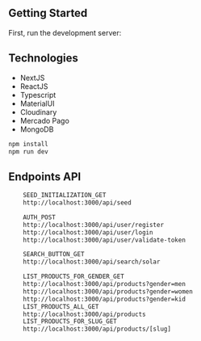 ## Getting Started

First, run the development server:

## Technologies
- NextJS
- ReactJS
- Typescript
- MaterialUI
- Cloudinary
- Mercado Pago
- MongoDB

```bash
npm install
npm run dev
```

## Endpoints API

```bash
    SEED_INITIALIZATION_GET
    http://localhost:3000/api/seed
```
```bash
    AUTH_POST
    http://localhost:3000/api/user/register
    http://localhost:3000/api/user/login
    http://localhost:3000/api/user/validate-token
```
```bash
    SEARCH_BUTTON_GET
    http://localhost:3000/api/search/solar
```
```bash
    LIST_PRODUCTS_FOR_GENDER_GET
    http://localhost:3000/api/products?gender=men
    http://localhost:3000/api/products?gender=women
    http://localhost:3000/api/products?gender=kid
    LIST_PRODUCTS_ALL_GET
    http://localhost:3000/api/products
    LIST_PRODUCTS_FOR_SLUG_GET
    http://localhost:3000/api/products/[slug]
```

